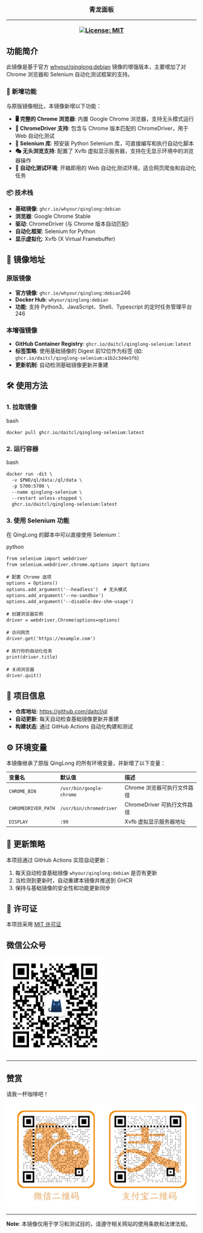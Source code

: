 <h3><div align="center">青龙面板</div>

---


<div align="center">

 [![License: MIT](https://img.shields.io/badge/License-MIT-yellow?style=flat-square)](https://github.com/daitcl/ql/blob/main/License)

</div>

## 功能简介

此镜像是基于官方 [whyour/qinglong:debian](https://ghcr.io/whyour/qinglong:debian) 镜像的增强版本，主要增加了对 Chrome 浏览器和 Selenium 自动化测试框架的支持。

### 🚀 新增功能

与原版镜像相比，本镜像新增以下功能：

- **🖥️ 完整的 Chrome 浏览器**: 内置 Google Chrome 浏览器，支持无头模式运行
- **🧭 ChromeDriver 支持**: 包含与 Chrome 版本匹配的 ChromeDriver，用于 Web 自动化测试
- **🐍 Selenium 库**: 预安装 Python Selenium 库，可直接编写和执行自动化脚本
- **🎭 无头浏览支持**: 配置了 Xvfb 虚拟显示服务器，支持在无显示环境中的浏览器操作
- **🔧 自动化测试环境**: 开箱即用的 Web 自动化测试环境，适合网页爬虫和自动化任务

### 📦 技术栈

- **基础镜像**: `ghcr.io/whyour/qinglong:debian`
- **浏览器**: Google Chrome Stable
- **驱动**: ChromeDriver (与 Chrome 版本自动匹配)
- **自动化框架**: Selenium for Python
- **显示虚拟化**: Xvfb (X Virtual Framebuffer)

## 🐳 镜像地址

### 原版镜像

- **官方镜像**: `ghcr.io/whyour/qinglong:debian`246
- **Docker Hub**: `whyour/qinglong:debian`
- **功能**: 支持 Python3、JavaScript、Shell、Typescript 的定时任务管理平台246

### 本增强镜像

- **GitHub Container Registry**: `ghcr.io/daitcl/qinglong-selenium:latest`
- **标签策略**: 使用基础镜像的 Digest 前12位作为标签 (如: `ghcr.io/daitcl/qinglong-selenium:a1b2c3d4e5f6`)
- **更新机制**: 自动检测基础镜像更新并重建

## 🛠️ 使用方法

### 1. 拉取镜像

bash

```
docker pull ghcr.io/daitcl/qinglong-selenium:latest
```

### 2. 运行容器

bash

```
docker run -dit \
  -v $PWD/ql/data:/ql/data \
  -p 5700:5700 \
  --name qinglong-selenium \
  --restart unless-stopped \
  ghcr.io/daitcl/qinglong-selenium:latest
```

### 3. 使用 Selenium 功能

在 QingLong 的脚本中可以直接使用 Selenium：

python

```
from selenium import webdriver
from selenium.webdriver.chrome.options import Options

# 配置 Chrome 选项
options = Options()
options.add_argument('--headless')  # 无头模式
options.add_argument('--no-sandbox')
options.add_argument('--disable-dev-shm-usage')

# 创建浏览器实例
driver = webdriver.Chrome(options=options)

# 访问网页
driver.get('https://example.com')

# 执行你的自动化任务
print(driver.title)

# 关闭浏览器
driver.quit()
```

## 📁 项目信息

- **仓库地址**: https://github.com/daitcl/ql
- **自动更新**: 每天自动检查基础镜像更新并重建
- **构建状态**: 通过 GitHub Actions 自动化构建和测试

## ⚙️ 环境变量

本镜像继承了原版 QingLong 的所有环境变量，并新增了以下变量：

| 变量名              | 默认值                   | 描述                        |
| :------------------ | :----------------------- | :-------------------------- |
| `CHROME_BIN`        | `/usr/bin/google-chrome` | Chrome 浏览器可执行文件路径 |
| `CHROMEDRIVER_PATH` | `/usr/bin/chromedriver`  | ChromeDriver 可执行文件路径 |
| `DISPLAY`           | `:99`                    | Xvfb 虚拟显示服务器地址     |

## 🔄 更新策略

本项目通过 GitHub Actions 实现自动更新：

1. 每天自动检查基础镜像 `whyour/qinglong:debian` 是否有更新
2. 当检测到更新时，自动重建本镜像并推送到 GHCR
3. 保持与基础镜像的安全性和功能更新同步

## 📄 许可证

本项目采用 [MIT 许可证](License)

## 微信公众号
![微信公众号](./img/gzh.jpg)

---

## 赞赏

请我一杯咖啡吧！

![赞赏码](./img/skm.jpg)

---

**Note**: 本镜像仅用于学习和测试目的，请遵守相关网站的使用条款和法律法规。